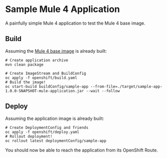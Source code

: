 Sample Mule 4 Application
===

A painfully simple Mule 4 application to test the Mule 4 base image.

Build
---

Assuming the [Mule 4 base image](../image/) is already built:

```shell
# Create application archive
mvn clean package

# Create ImageStream and BuildConfig
oc apply -f openshift/build.yaml
# Build the image!
oc start-build buildConfig/sample-app --from-file=./target/sample-app-1.0.0-SNAPSHOT-mule-application.jar --wait --follow
```

Deploy
---

Assuming the application image is already built:

```shell
# Create DeploymentConfig and friends
oc apply -f openshift/deploy.yaml
# Rollout deployment!
oc rollout latest deploymentConfig/sample-app
```

You should now be able to reach the application from its OpenShift Route.
